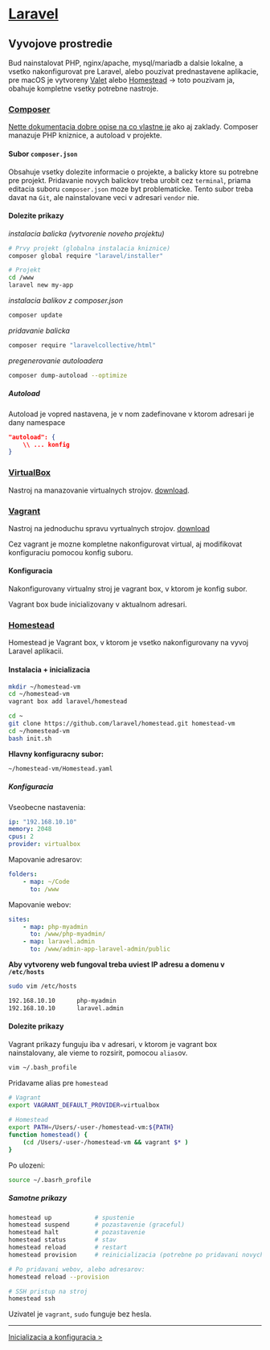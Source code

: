 [Laravel](./index.html)
=======================

## Vyvojove prostredie

Bud nainstalovat PHP, nginx/apache, mysql/mariadb a dalsie lokalne, a vsetko nakonfigurovat pre Laravel, alebo pouzivat prednastavene aplikacie, pre macOS je vytvoreny [Valet](https://laravel.com/docs/5.4/valet) alebo [Homestead](https://laravel.com/docs/5.4/homestead) -> toto pouzivam ja, obahuje kompletne vsetky potrebne nastroje.

### [Composer](https://getcomposer.org/)

[Nette dokumentacia dobre opise na co vlastne je](https://doc.nette.org/cs/2.4/composer) ako aj zaklady. Composer manazuje PHP kniznice, a autoload v projekte.

#### Subor `composer.json`

Obsahuje vsetky dolezite informacie o projekte, a balicky ktore su potrebne pre projekt. Pridavanie novych balickov treba urobit cez `terminal`, priama editacia suboru `composer.json` moze byt problematicke. Tento subor treba davat na `Git`, ale nainstalovane veci v adresari `vendor` nie.

#### Dolezite prikazy

*instalacia balicka (vytvorenie noveho projektu)*

```bash
# Prvy projekt (globalna instalacia kniznice)
composer global require "laravel/installer"

# Projekt
cd /www
laravel new my-app
```	

*instalacia balikov z composer.json*

```bash
composer update
```

*pridavanie balicka*

```bash
composer require "laravelcollective/html"
```

*pregenerovanie autoloadera*

```bash
composer dump-autoload --optimize
```

##### Autoload

Autoload je vopred nastavena, je v nom zadefinovane v ktorom adresari je dany namespace

```json
"autoload": {
    \\ ... konfig
}
```

### [VirtualBox](https://www.virtualbox.org)

Nastroj na manazovanie virtualnych strojov. [download](https://www.virtualbox.org/wiki/Downloads). 


### [Vagrant](https://www.vagrantup.com)

Nastroj na jednoduchu spravu vyrtualnych strojov. [download](https://www.vagrantup.com/downloads.html)

Cez vagrant je mozne kompletne nakonfigurovat virtual, aj modifikovat konfiguraciu pomocou konfig suboru.

#### Konfiguracia

Nakonfigurovany virtualny stroj je vagrant box, v ktorom je konfig subor.

Vagrant box bude inicializovany v aktualnom adresari.

### [Homestead](https://laravel.com/docs/5.4/homestead)

Homestead je Vagrant box, v ktorom je vsetko nakonfigurovany na vyvoj Laravel aplikacii.

#### Instalacia + inicializacia

```bash
mkdir ~/homestead-vm
cd ~/homestead-vm
vagrant box add laravel/homestead

cd ~
git clone https://github.com/laravel/homestead.git homestead-vm
cd ~/homestead-vm
bash init.sh
```

**Hlavny konfiguracny subor:**

```bash
~/homestead-vm/Homestead.yaml
```

##### Konfiguracia

Vseobecne nastavenia:

```yaml
ip: "192.168.10.10"
memory: 2048
cpus: 2
provider: virtualbox
```

Mapovanie adresarov:

```yaml
folders:
    - map: ~/Code
      to: /www
```

Mapovanie webov:

```yaml
sites:
    - map: php-myadmin
      to: /www/php-myadmin/
    - map: laravel.admin
      to: /www/admin-app-laravel-admin/public
```

**Aby vytvoreny web fungoval treba uviest IP adresu a domenu v `/etc/hosts`**

```bash
sudo vim /etc/hosts
```

```bash
192.168.10.10      php-myadmin
192.168.10.10      laravel.admin
```

#### Dolezite prikazy

Vagrant prikazy funguju iba v adresari, v ktorom je vagrant box nainstalovany, ale vieme to rozsirit, pomocou `alias`ov.

```bash
vim ~/.bash_profile
```

Pridavame alias pre `homestead`

```bash
# Vagrant
export VAGRANT_DEFAULT_PROVIDER=virtualbox
 
# Homestead
export PATH=/Users/-user-/homestead-vm:${PATH}
function homestead() {
    (cd /Users/-user-/homestead-vm && vagrant $* )
}
```

Po ulozeni:

```bash
source ~/.basrh_profile
```

##### Samotne prikazy

```bash
homestead up            # spustenie
homestead suspend       # pozastavenie (graceful)
homestead halt          # pozastavenie
homestead status        # stav
homestead reload        # restart
homestead provision     # reinicializacia (potrebne po pridavani novych webov)

# Po pridavani webov, alebo adresarov:
homestead reload --provision

# SSH pristup na stroj
homestead ssh
```

Uzivatel je `vagrant`, `sudo` funguje bez hesla.

- - - -

[Inicializacia a konfiguracia >](./inicializacia.html)
